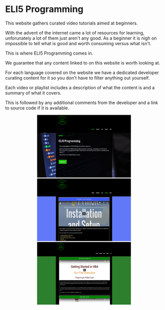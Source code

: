 # ELI5 Programming

This website gathers curated video tutorials aimed at beginners.

With the advent of the internet came a lot of resources for learning, unforunately a lot of them just aren't any good.
As a beginner it is nigh on impossible to tell what is good and worth consuming versus what isn't.

This is where ELI5 Programming comes in.

We guarantee that any content linked to on this website is worth looking at.

For each language covered on the website we have a dedicated developer curating content for it so you don't have to filter anything out yourself.

Each video or playlist includes a description of what the content is and a summary of what it covers.

This is followed by any additional comments from the developer and a link to source code if it is available.

<p align="center">
    <img src="images/home_screenshot.png" alt="screenshot" width="300" height="200"></img>
    <img src="images/python_screenshot.png" alt="screenshot" width="300" height="200"></img>
    <img src="images/vba_screenshot.png" alt="screenshot" width="300" height="200"></img>
</p>